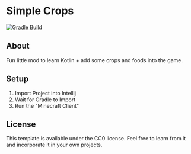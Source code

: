 # Simple Crops
[![Gradle Build](https://github.com/Stereo528/Simple-Crops/actions/workflows/build.yml/badge.svg)](https://github.com/Stereo528/Simple-Crops/actions/workflows/build.yml)

## About
Fun little mod to learn Kotlin + add some crops and foods into the game.

## Setup

1. Import Project into Intellij
2. Wait for Gradle to Import
3. Run the "Minecraft Client"

## License

This template is available under the CC0 license. Feel free to learn from it and incorporate it in your own projects.
